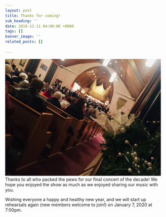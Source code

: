```yaml
---
layout: post
title: Thanks for coming!
sub_heading: ''
date: 2019-12-11 04:00:00 +0000
tags: []
banner_image: ''
related_posts: []

---
```

![](/images/IMG_0620.jpeg)Thanks to all who packed the pews for our final concert of the decade! We hope you enjoyed the show as much as we enjoyed sharing our music with you.

Wishing everyone a happy and healthy new year, and we will start up rehearsals again (new members welcome to join!) on January 7, 2020 at 7:00pm.